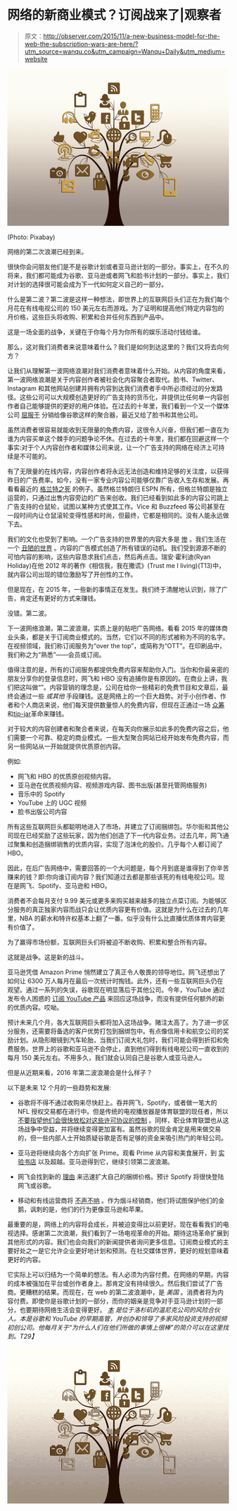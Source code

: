 # 网络的新商业模式？订阅战来了|观察者

> 原文：<http://observer.com/2015/11/a-new-business-model-for-the-web-the-subscription-wars-are-here/?utm_source=wanqu.co&utm_campaign=Wanqu+Daily&utm_medium=website>

![(Photo: Pixabay)](img/b35a7bb0753475a4cb35a3301f8294be.png)

(Photo: Pixabay)



网络的第二次浪潮已经到来。

很快你会问朋友他们是不是谷歌计划或者亚马逊计划的一部分。事实上，在不久的将来，我们都可能成为谷歌、亚马逊或者网飞和脸书计划的一部分。事实上，我们对计划的选择很可能会成为下一代如何定义自己的一部分。

什么是第二波？第二波是这样一种想法，即世界上的互联网巨头们正在为我们每个月花在有线电视公司的 150 美元左右而游戏。为了证明和提高他们特定内容包的月价格，这些巨头将收购、积累和合并任何东西到产品中。

这是一场全面的战争，关键在于你每个月为你所有的娱乐活动付钱给谁。

那么，这对我们消费者来说意味着什么？我们是如何到达这里的？我们又将去向何方？

让我们从理解第一波网络浪潮对我们消费者意味着什么开始。从内容的角度来看，第一波网络浪潮是关于内容创作者被社会化内容聚合者取代。脸书、Twitter、Instagram 和其他网站创建并拥有内容到达我们消费者手中所必须经过的分发路径。这些公司可以大规模创造更好的广告支持的货币化，并提供比任何单一内容创作者自己能够提供的更好的用户体验。在过去的十年里，我们看到一个又一个媒体公司 [屈服于](http://www.nytimes.com/2015/05/13/technology/facebook-media-venture-to-include-nbc-buzzfeed-and-new-york-times.html?_r=0) 分销给像谷歌这样的聚合器，最近又给了脸书和其他公司。

虽然消费者很容易就能收到无限量的免费内容，这很令人兴奋，但我们都一直在为谁为内容买单这个棘手的问题争论不休。在过去的十年里，我们都在回避这样一个事实:对于个人内容创作者和媒体公司来说，让一个广告支持的网络在经济上可持续是不可能的。

有了无限量的在线内容，内容创作者将永远无法创造和维持足够的关注度，以获得昨日的广告费率。如今，没有一家专业内容公司能够仅靠广告收入生存和发展。再看看最近的 [格兰特之死](http://www.nytimes.com/2015/10/31/sports/grantland-shut-down-by-espn.html) 的例子。虽然格兰特朗归 ESPN 所有，但格兰特朗是独立运营的，只通过出售内容旁边的广告来创收。我们已经看到如此多的内容公司跳上广告支持的仓鼠轮，试图以某种方式使其工作。Vice 和 Buzzfeed 等公司甚至在一段时间内让仓鼠滚轮变得性感和时尚，但最终，它都是相同的[](http://www.nytimes.com/2015/06/03/business/media/huffington-post-in-limbo-at-verizon.html)。没有人能永远做下去。

我们的文化也受到了影响。一个广告支持的世界里的内容大多是 [惨](http://www.buzzfeed.com/caseygueren/hey-boy-are-you-my-period#.hmWqxdQDA) 。我们生活在一个 [丑陋的世界](http://omeleto.com/218086/) 。内容的广告模式创造了所有错误的动机。我们受到源源不断的可怕内容的影响，这些内容恳求我们点击，然后再点击。瑞安·霍利迪(Ryan Holiday)在他 2012 年的著作《相信我，我在撒谎》(Trust me I living)(T13)[](http://www.amazon.com/Trust-Me-Lying-Confessions-Manipulator/dp/1591846285/ref=sr_1_1?ie=UTF8&qid=1447878459&sr=8-1&keywords=trust%20me%20im%20lying)中，就内容公司出现的错位激励写了开创性的工作。

但是现在，在 2015 年，一些新的事情正在发生。我们终于清醒地认识到，除了广告，肯定还有更好的方式来赚钱。

没错。第二波。

下一波网络浪潮，第二波浪潮，实质上是的贴吧广告网络。看看 2015 年的媒体商业头条，都是关于订阅商业模式的。当然，它们以不同的形式被称为不同的名字。在视频领域，我们称订阅服务为“over the top”，或简称为“OTT”。在印刷品中，我们称之为“熟悉”——会员或订阅。

值得注意的是，所有的订阅服务都提供免费内容来帮助你入门。当你和你最亲密的朋友分享你的登录信息时，网飞和 HBO 没有追捕你是有原因的。在商业上讲，我们把这叫做“[](https://en.wikipedia.org/wiki/Content_marketing)”。内容营销的理念是，公司在给你一些精彩的免费节目和文章后，最终会通过一些 *或其他* 手段赚钱。这是网络上的一个巨大趋势。对于小创作者、作者和个人商店来说，他们每天提供数量惊人的免费内容，但现在正通过一场 [众筹](http://www.kickstarter.com) 和[tip-jar](https://www.patreon.com/)革命来赚钱。

对于较大的内容创建者和聚合者来说，在每天向你展示如此多的免费内容之后，他们需要一个可靠、稳定的商业模式。一些大型聚合网站已经开始发布免费内容，而另一些网站从一开始就提供优质原创内容。

例如:

*   网飞和 HBO 的优质原创视频内容。
*   亚马逊在优质视频内容、视频游戏内容、图书出版(甚至托管网络服务)
*   音乐中的 Spotify
*   YouTube 上的 UGC 视频
*   脸书出版公司内容

所有这些互联网巨头都聪明地进入了市场，并建立了订阅捆绑包。华尔街和其他公司现在已经奖励了这些玩家，因为他们创造了下一代内容业务。过去几年，网飞通过聚集和创造捆绑销售的优质内容，实现了泡沫化的股价。几乎每个人都订阅了 HBO。

因此，在后广告网络中，需要回答的一个大问题是，每个月到底是谁得到了你辛苦赚来的钱？即:你向谁订阅内容？我们知道过去都是那些该死的有线电视公司。现在是网飞、Spotify、亚马逊和 HBO。

消费者不会每月支付 9.99 美元或更多来购买越来越多的独立点菜订阅。为能够区分服务的真正独家内容而战只会让优质内容更有价值。这就是为什么在过去的几年里，NBA 的薪水和特许权[](http://www.nytimes.com/2015/07/19/sports/basketball/nba-salaries-explode-even-among-average-players.html)基本上翻了一番。似乎没有什么比直播优质体育内容更有价值了。

为了赢得市场份额，互联网巨头们将被迫不断收购、积累和整合所有内容。

这就是战争。这是新的战斗。

亚马逊凭借 Amazon Prime 悄然建立了真正令人敬畏的领导地位。网飞还想出了如何让 6300 万人每月在最后一次统计[](http://recode.net/2015/07/15/netflix-beats-its-own-numbers-adds-3-3-million-subscribers-and-wall-street-cheers/)时掏钱。此外，还有一些互联网巨头仍在观望。通过一系列的失误，谷歌现在明显落后于其他公司。今年，YouTube 通过发布令人困惑的 [订阅 YouTube 产品](http://techcrunch.com/2015/10/21/youtube-red/#.jvclo0:1YrH) 来回应这场战争，而没有提供任何额外的新的优质内容。哎呦。

预计未来几个月，各大互联网巨头都将加入这场战争。赌注太高了。为了进一步区分服务，还需要将备选的客户优势打包到捆绑包中。有点像信用卡和航空公司的奖励计划。从隐形眼镜到汽车轮胎，当我们订阅大礼包时，我们可能会得到折扣和免费服务。世界上的谷歌和亚马逊不会停止，直到他们得到有线电视公司一直收到的每月 150 美元左右。不用多久，我们就会认同自己是谷歌人或亚马逊人。

但是从近期来看，2016 年第二波浪潮会是什么样子？

以下是未来 12 个月的一些趋势和发展:

*   谷歌将不得不通过收购来尽快赶上。吞并网飞，Spotify，或者做一笔大的 NFL 授权交易都在进行中。但是传统的电视播放器是体育联盟的现任者，所以 [不要指望他们会很快放松对这些许可协议的控制](http://www.foxbusiness.com/industries/2015/07/21/tv-deals-boost-nfl-revenue-to-new-record/) 。同样，职业体育联盟也从这场战争中受益，并将继续变得更加富有。虽然谷歌的现金肯定是用来做交易的，但一些内部人士开始质疑谷歌是否有足够的资金来吸引热门的年轻公司。

*   亚马逊将继续向各个方向扩张 Prime。观看 Prime 从内容和美食展开，到 [实验书店](http://www.npr.org/sections/thetwo-way/2015/11/03/454250311/amazon-opens-a-real-bookstore-in-seattle) 以及超越。亚马逊得到它，继续引领第二波浪潮。

*   网飞会找到新的 [理由](http://recode.net/2015/10/08/netflix-raises-prices-again-but-you-may-not-pay-more-for-a-while/) 来迅速扩大自己的捆绑价格。预计 Spotify 将很快登陆网飞或谷歌。

*   移动和有线运营商将 [不声不响](http://www.theverge.com/2015/9/29/9415137/comcast-watchable-now-available) 。作为烟斗经销商，他们将试图保护他们的金鹅，讽刺的是，他们的行为更像亚马逊和苹果。

最重要的是，网络上的内容将会成长，并被迫变得比以前更好。现在看看我们的电视选择。感谢第二次浪潮，我们看到了一场[](https://en.wikipedia.org/wiki/Golden_Age_of_Television_(2000s%E2%80%93present))电视革命的开始。期待这场革命扩展到其他形式的内容。我们也会向我们的新闻提供者询问更多信息。订阅商业模式的主要好处之一是它允许企业更好地计划和预测。在社交媒体世界，更好的规划意味着更好的内容。

它实际上可以归结为一个简单的想法。有人必须为内容付费。在网络的早期，内容的成本被强加在平台或创作者身上。那肯定没有持续很久。然后我们尝试了广告商。更糟糕的结果。而现在，在 web 的第二波浪潮中，是 *美国* 。消费者将为内容付费。即使你是谷歌计划的一部分，而你的姻亲是竞争对手亚马逊计划的一部分，也要期待网络生活会变得更好。 
[*本*](http://www.bensmith.tv) *是位于洛杉矶的温尼克公司的风险合伙人。本是谷歌和 YouTube 的早期高管，并创办和领导了多家风险投资支持的视频初创公司。他每月关于“为什么人们在他们所做的事情上很棒”的简介可以在这里找到*[](http://www.qtime.us/subscribe/)*。T29】*

![A New Business Model for the Web? The Subscription Wars Are Here](img/eb890947d37ea44523f21be8c2869b32.png)